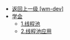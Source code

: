 - [返回上一级 [wm-dev]](txz-note/wm-dev/)
- [学会](txz-note/wm-dev/学会/)
  - [1.线程池](txz-note/wm-dev/学会/1.线程池.md)
  - [2.线程池应用](txz-note/wm-dev/学会/2.线程池应用.md)

